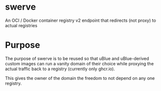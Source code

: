 # swerve
An OCI / Docker container registry v2 endpoint that redirects (not proxy) to actual registries

# Purpose

The purpose of swerve is to be reused so that uBlue and uBlue-derived custom images can run a vanity domain of their choice while proxying the actual traffic back to a registry (currently only ghcr.io). 

This gives the owner of the domain the freedom to not depend on any one registry. 
